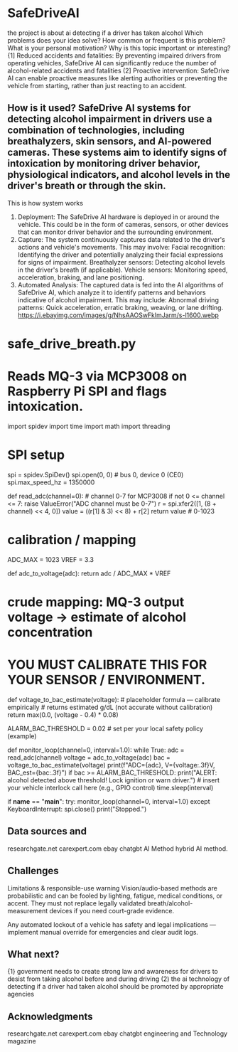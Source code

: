 # SafeDriveAI
the project is about ai detecting if a driver has taken alcohol 
Which problems does your idea solve? How common or frequent is this problem? What is your personal motivation? Why is this topic important or interesting?
{1] Reduced accidents and fatalities:
By preventing impaired drivers from operating vehicles, SafeDrive AI can significantly reduce the number of alcohol-related accidents and fatalities
(2] Proactive intervention:
SafeDrive AI can enable proactive measures like alerting authorities or preventing the vehicle from starting, rather than just reacting to an accident. 
## How is it used? SafeDrive AI systems for detecting alcohol impairment in drivers use a combination of technologies, including breathalyzers, skin sensors, and AI-powered cameras. These systems aim to identify signs of intoxication by monitoring driver behavior, physiological indicators, and alcohol levels in the driver's breath or through the skin. 
This is how system works 
1. Deployment: The SafeDrive AI hardware is deployed in or around the vehicle. This could be in the form of cameras, sensors, or other devices that can monitor driver behavior and the surrounding environment. 
2. Capture: The system continuously captures data related to the driver's actions and vehicle's movements. This may involve: 
Facial recognition: Identifying the driver and potentially analyzing their facial expressions for signs of impairment. 
Breathalyzer sensors: Detecting alcohol levels in the driver's breath (if applicable). 
Vehicle sensors: Monitoring speed, acceleration, braking, and lane positioning. 
3. Automated Analysis: The captured data is fed into the AI algorithms of SafeDrive AI, which analyze it to identify patterns and behaviors indicative of alcohol impairment. This may include:
Abnormal driving patterns: Quick acceleration, erratic braking, weaving, or lane drifting. 
https://i.ebayimg.com/images/g/NhsAAOSwFklmJarm/s-l1600.webp
# safe_drive_breath.py
# Reads MQ-3 via MCP3008 on Raspberry Pi SPI and flags intoxication.
import spidev
import time
import math
import threading

# SPI setup
spi = spidev.SpiDev()
spi.open(0, 0)  # bus 0, device 0 (CE0)
spi.max_speed_hz = 1350000

def read_adc(channel=0):
    # channel 0-7 for MCP3008
    if not 0 <= channel <= 7:
        raise ValueError("ADC channel must be 0-7")
    r = spi.xfer2([1, (8 + channel) << 4, 0])
    value = ((r[1] & 3) << 8) + r[2]
    return value  # 0-1023

# calibration / mapping
ADC_MAX = 1023
VREF = 3.3

def adc_to_voltage(adc):
    return adc / ADC_MAX * VREF

# crude mapping: MQ-3 output voltage -> estimate of alcohol concentration
# YOU MUST CALIBRATE THIS FOR YOUR SENSOR / ENVIRONMENT.
def voltage_to_bac_estimate(voltage):
    # placeholder formula — calibrate empirically
    # returns estimated g/dL (not accurate without calibration)
    return max(0.0, (voltage - 0.4) * 0.08)

ALARM_BAC_THRESHOLD = 0.02  # set per your local safety policy (example)

def monitor_loop(channel=0, interval=1.0):
    while True:
        adc = read_adc(channel)
        voltage = adc_to_voltage(adc)
        bac = voltage_to_bac_estimate(voltage)
        print(f"ADC={adc}, V={voltage:.3f}V, BAC_est={bac:.3f}")
        if bac >= ALARM_BAC_THRESHOLD:
            print("ALERT: alcohol detected above threshold! Lock ignition or warn driver.")
            # insert your vehicle interlock call here (e.g., GPIO control)
        time.sleep(interval)

if __name__ == "__main__":
    try:
        monitor_loop(channel=0, interval=1.0)
    except KeyboardInterrupt:
        spi.close()
        print("Stopped.")



## Data sources and 
researchgate.net
carexpert.com
ebay
chatgbt
AI Method 
hybrid AI method.

## Challenges
Limitations & responsible-use warning
Vision/audio-based methods are probabilistic and can be fooled by lighting, fatigue, medical conditions, or accent. They must not replace legally validated breath/alcohol-measurement devices if you need court-grade evidence.

Any automated lockout of a vehicle has safety and legal implications — implement manual override for emergencies and clear audit logs.
## What next?
{1} government needs to create strong law and awareness for drivers to desist from taking alcohol before and during driving
(2) the ai technology of detecting if a driver had taken alcohol should be promoted by appropriate agencies 

## Acknowledgments
researchgate.net
carexpert.com
ebay
chatgbt
engineering and Technology magazine 



